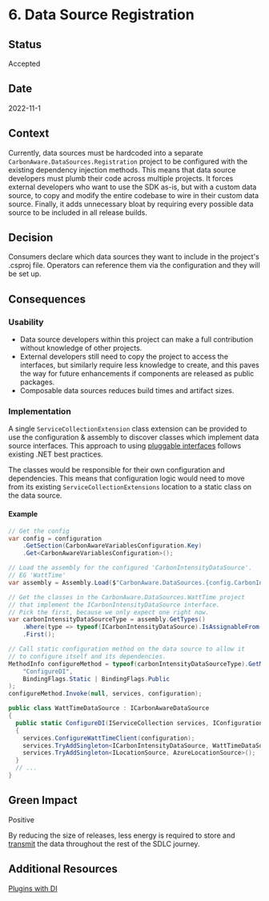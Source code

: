 # 6. Data Source Registration

## Status

Accepted

## Date

2022-11-1

## Context

Currently, data sources must be hardcoded into a separate
`CarbonAware.DataSources.Registration` project to be configured with the
existing dependency injection methods. This means that data source developers
must plumb their code across multiple projects. It forces external developers
who want to use the SDK as-is, but with a custom data source, to copy and modify
the entire codebase to wire in their custom data source. Finally, it adds
unnecessary bloat by requiring every possible data source to be included in all
release builds.

## Decision

Consumers declare which data sources they want to include in the project's
.csproj file. Operators can reference them via the configuration and they will
be set up.

## Consequences

### Usability

- Data source developers within this project can make a full contribution
  without knowledge of other projects.
- External developers still need to copy the project to access the interfaces,
  but similarly require less knowledge to create, and this paves the way for
  future enhancements if components are released as public packages.
- Composable data sources reduces build times and artifact sizes.

### Implementation

A single `ServiceCollectionExtension` class extension can be provided to use the
configuration & assembly to discover classes which implement data source
interfaces. This approach to using
[pluggable interfaces](https://learn.microsoft.com/en-us/dotnet/core/tutorials/creating-app-with-plugin-support)
follows existing .NET best practices.

The classes would be responsible for their own configuration and dependencies.
This means that configuration logic would need to move from its existing
`ServiceCollectionExtensions` location to a static class on the data source.

#### Example

```csharp
// Get the config
var config = configuration
    .GetSection(CarbonAwareVariablesConfiguration.Key)
    .Get<CarbonAwareVariablesConfiguration>();

// Load the assembly for the configured 'CarbonIntensityDataSource'.
// EG 'WattTime'
var assembly = Assembly.Load($"CarbonAware.DataSources.{config.CarbonIntensityDataSource}");

// Get the classes in the CarbonAware.DataSources.WattTime project
// that implement the ICarbonIntensityDataSource interface.
// Pick the first, because we only expect one right now.
var carbonIntensityDataSourceType = assembly.GetTypes()
    .Where(type => typeof(ICarbonIntensityDataSource).IsAssignableFrom(type) && !type.IsInterface && !type.IsAbstract)
    .First();

// Call static configuration method on the data source to allow it
// to configure itself and its dependencies.
MethodInfo configureMethod = typeof(carbonIntensityDataSourceType).GetMethod(
    "ConfigureDI",
    BindingFlags.Static | BindingFlags.Public
);
configureMethod.Invoke(null, services, configuration);
```

```csharp
public class WattTimeDataSource : ICarbonAwareDataSource
{
  public static ConfigureDI(IServiceCollection services, IConfiguration configuration)
  {
    services.ConfigureWattTimeClient(configuration);
    services.TryAddSingleton<ICarbonIntensityDataSource, WattTimeDataSource>();
    services.TryAddSingleton<ILocationSource, AzureLocationSource>();
  }
  // ...
}
```

## Green Impact

Positive

By reducing the size of releases, less energy is required to store and
[transmit](https://patterns.greensoftware.foundation/catalog/cloud/reduce-transmitted-data)
the data throughout the rest of the SDLC journey.

## Additional Resources

[Plugins with DI](https://jussihaapanen.com/posts/dotnet-core-plugin-dependency-injection/)
